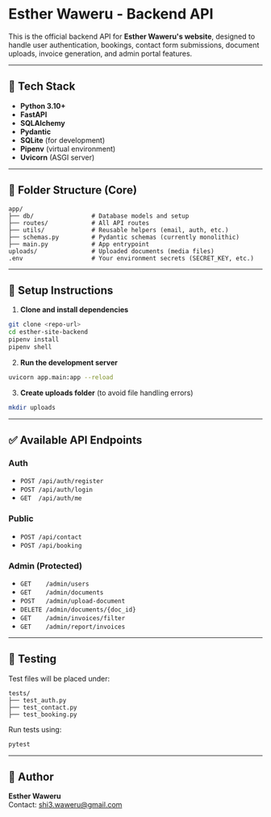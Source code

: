 # Esther Waweru - Backend API

This is the official backend API for **Esther Waweru's website**, designed to handle user authentication, bookings, contact form submissions, document uploads, invoice generation, and admin portal features.

---

## 🚀 Tech Stack

- **Python 3.10+**
- **FastAPI**
- **SQLAlchemy**
- **Pydantic**
- **SQLite** (for development)
- **Pipenv** (virtual environment)
- **Uvicorn** (ASGI server)

---

## 📁 Folder Structure (Core)

```
app/
├── db/                # Database models and setup
├── routes/            # All API routes
├── utils/             # Reusable helpers (email, auth, etc.)
├── schemas.py         # Pydantic schemas (currently monolithic)
├── main.py            # App entrypoint
uploads/               # Uploaded documents (media files)
.env                   # Your environment secrets (SECRET_KEY, etc.)
```

---

## 📌 Setup Instructions

1. **Clone and install dependencies**
```bash
git clone <repo-url>
cd esther-site-backend
pipenv install
pipenv shell
```

2. **Run the development server**
```bash
uvicorn app.main:app --reload
```

3. **Create uploads folder** (to avoid file handling errors)
```bash
mkdir uploads
```

---


## ✅ Available API Endpoints

### Auth
- `POST /api/auth/register`
- `POST /api/auth/login`
- `GET  /api/auth/me`

### Public
- `POST /api/contact`
- `POST /api/booking`

### Admin (Protected)
- `GET    /admin/users`
- `GET    /admin/documents`
- `POST   /admin/upload-document`
- `DELETE /admin/documents/{doc_id}`
- `GET    /admin/invoices/filter`
- `GET    /admin/report/invoices`

---

## 🧪 Testing 

Test files will be placed under:
```
tests/
├── test_auth.py
├── test_contact.py
├── test_booking.py
```

Run tests using:
```bash
pytest
```

---

## 📝 Author
**Esther Waweru**  
Contact: shi3.waweru@gmail.com


